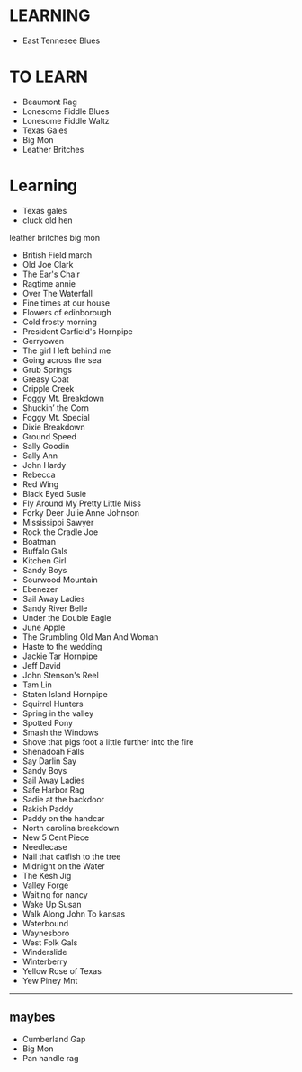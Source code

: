 
# LEARNING
* East Tennesee Blues



# TO LEARN
* Beaumont Rag
* Lonesome Fiddle Blues
* Lonesome Fiddle Waltz
* Texas Gales
* Big Mon
* Leather Britches


# Learning
* Texas gales
* cluck old hen


leather britches
big mon

* British Field march
* Old Joe Clark
* The Ear's Chair
* Ragtime annie  
* Over The Waterfall
* Fine times at our house
* Flowers of edinborough
* Cold frosty morning
* President Garfield's Hornpipe
* Gerryowen
* The girl I left behind me
* Going across the sea
* Grub Springs
* Greasy Coat
* Cripple Creek
* Foggy Mt. Breakdown
* Shuckin’ the Corn
* Foggy Mt. Special
* Dixie Breakdown
* Ground Speed
* Sally Goodin
* Sally Ann
* John Hardy
* Rebecca
* Red Wing
* Black Eyed Susie
* Fly Around My Pretty Little Miss
* Forky Deer Julie Anne Johnson
* Mississippi Sawyer
* Rock the Cradle Joe
* Boatman
* Buffalo Gals
* Kitchen Girl
* Sandy Boys
* Sourwood Mountain
* Ebenezer
* Sail Away Ladies
* Sandy River Belle
* Under the Double Eagle
* June Apple
* The Grumbling Old Man And Woman
* Haste to the wedding
* Jackie Tar Hornpipe 
* Jeff David
* John Stenson's Reel
* Tam Lin
* Staten Island Hornpipe
* Squirrel Hunters
* Spring in the valley
* Spotted Pony 
* Smash the Windows
* Shove that pigs foot a little further into the fire
* Shenadoah Falls
* Say Darlin Say
* Sandy Boys
* Sail Away Ladies
* Safe Harbor Rag
* Sadie at the backdoor
* Rakish Paddy
* Paddy on the handcar
* North carolina breakdown
* New 5 Cent Piece
* Needlecase
* Nail that catfish to the tree
* Midnight on the Water
* The Kesh Jig
* Valley Forge
* Waiting for nancy
* Wake Up Susan
* Walk Along John To kansas
* Waterbound
* Waynesboro
* West Folk Gals
* Winderslide
* Winterberry
* Yellow Rose of Texas
* Yew Piney Mnt

***
## maybes

* Cumberland Gap
* Big Mon
* Pan handle rag

